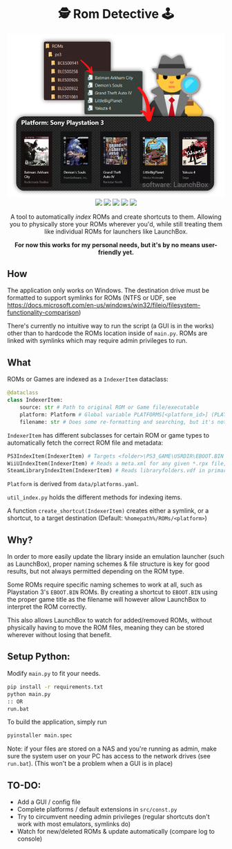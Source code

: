 <div align="center">
<h1>🕵️ Rom Detective 🕹️</h1>
<img src="media/graphic.png">
<a href="https://github.com/sondregronas/Rom-Detective/"><img src="https://img.shields.io/github/workflow/status/sondregronas/Rom-Detective/CI"></a>
<a href="https://github.com/sondregronas/Rom-Detective/commit/"><img src="https://img.shields.io/github/last-commit/sondregronas/Rom-Detective"></a>
<img src="https://img.shields.io/github/license/sondregronas/Rom-Detective">
<a href="https://codecov.io/gh/sondregronas/Rom-Detective" ><img src="https://codecov.io/gh/sondregronas/Rom-Detective/branch/main/graph/badge.svg?token=HF8EDCQ4KZ"/></a>
<a href="https://www.buymeacoffee.com/u92RMis"><img src="https://badgen.net/badge/icon/buymeacoffee?icon=buymeacoffee&label"></a>

A tool to automatically *index* ROMs and create shortcuts to them. Allowing you to physically store your ROMs wherever you'd, while still treating them like individual ROMs for launchers like LaunchBox.

**For now this works for my personal needs, but it's by no means user-friendly yet.**
</div>

## How
The application only works on Windows. The destination drive must be formatted to support symlinks for ROMs (NTFS or UDF, see https://docs.microsoft.com/en-us/windows/win32/fileio/filesystem-functionality-comparison)

There's currently no intuitive way to run the script (a GUI is in the works) other than to hardcode the ROMs location inside of `main.py`.
ROMs are linked with symlinks which may require admin privileges to run.

## What
ROMs or Games are indexed as a `IndexerItem` dataclass:
```python
@dataclass
class IndexerItem:
    source: str # Path to original ROM or Game file/executable
    platform: Platform # Global variable PLATFORMS[<platform_id>] (PLATFORMS['n64'])
    filename: str # Does some re-formatting and searching, but it's not an indexer for all ROM types.
```

`IndexerItem` has different subclasses for certain ROM or game types to automatically fetch the correct ROM file and metadata:
```python
PS3IndexItem(IndexerItem) # Targets <folder>\PS3_GAME\USRDIR\EBOOT.BIN and gets title from a database
WiiUIndexItem(IndexerItem) # Reads a meta.xml for any given *.rpx file, also blacklists DLC or Update directories
SteamLibraryIndexItem(IndexerItem) # Reads libraryfolders.vdf in primary steam installation folder and gets installed games (blacklists software)
```

`Platform` is derived from `data/platforms.yaml`.

`util_index.py` holds the different methods for indexing items.

A function `create_shortcut(IndexerItem)` creates either a symlink, or a shortcut, to a target destination (Default: `%homepath%/ROMs/<platform>`)

## Why?
In order to more easily update the library inside an emulation launcher (such as LaunchBox),
proper naming schemes & file structure is key for good results, but not always permitted depending on the ROM type.

Some ROMs require specific naming schemes to work at all, such as Playstation 3's `EBOOT.BIN` ROMs.
By creating a shortcut to `EBOOT.BIN` using the proper game title as the filename will however allow LaunchBox to interpret the ROM correctly.

This also allows LaunchBox to watch for added/removed ROMs, without physically having to move the ROM files, meaning they can be stored wherever without losing that benefit.

## Setup Python:
Modify `main.py` to fit your needs.
```bash
pip install -r requirements.txt
python main.py
:: OR
run.bat
```
To build the application, simply run
```bash
pyinstaller main.spec
```

Note: if your files are stored on a NAS and you're running as admin, make sure the system user on your PC has access to the network drives (see `run.bat`). (This won't be a problem when a GUI is in place)

## TO-DO:
- Add a GUI / config file
- Complete platforms / default extensions in `src/const.py`
- Try to circumvent needing admin privileges (regular shortcuts don't work with most emulators, symlinks do)
- Watch for new/deleted ROMs & update automatically (compare log to console)
